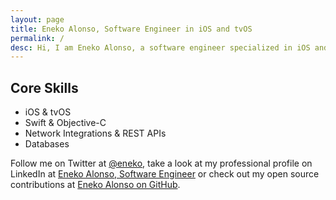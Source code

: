 ```yaml
---
layout: page
title: Eneko Alonso, Software Engineer in iOS and tvOS
permalink: /
desc: Hi, I am Eneko Alonso, a software engineer specialized in iOS and tvOS living in San Luis Obispo, California.
---
```


## Core Skills

- iOS & tvOS
- Swift & Objective-C
- Network Integrations & REST APIs
- Databases

Follow me on Twitter at [@eneko](https://twitter.com/eneko), take a look at my professional profile on LinkedIn at [Eneko Alonso, Software Engineer](https://www.linkedin.com/in/eneko) or check out my open source contributions at [Eneko Alonso on GitHub](https://github.com/eneko).
